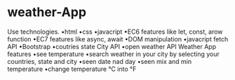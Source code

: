 # weather-App
 Use technologies. •html •css •javacript •EC6 features like let, const, arow function •EC7 features like async, await •DOM manipulation •javacript fetch API •Bootstrap •coutries state City API •open weather API Weather App features •see temperature •search weather in your city by selecting your countries, state and city •seen date nad day •seen mix and min temperature •change temperature °C into °F
